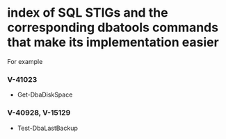 # index of SQL STIGs and the corresponding dbatools commands that make its implementation easier

For example

### V-41023

* Get-DbaDiskSpace

### V-40928, V-15129

* Test-DbaLastBackup
